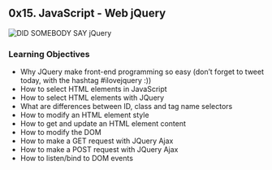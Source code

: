 ## 0x15. JavaScript - Web jQuery

![DID SOMEBODY SAY jQuery](https://s3.amazonaws.com/intranet-projects-files/holbertonschool-higher-level_programming+/305/4724718.jpg)

### Learning Objectives
* Why JQuery make front-end programming so easy (don’t forget to tweet today, with the hashtag #ilovejquery :))
* How to select HTML elements in JavaScript
* How to select HTML elements with JQuery
* What are differences between ID, class and tag name selectors
* How to modify an HTML element style
* How to get and update an HTML element content
* How to modify the DOM
* How to make a GET request with JQuery Ajax
* How to make a POST request with JQuery Ajax
* How to listen/bind to DOM events
